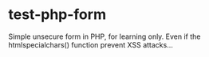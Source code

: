 # test-php-form
 Simple unsecure form in PHP, for learning only.
 Even if the htmlspecialchars() function prevent XSS attacks...
